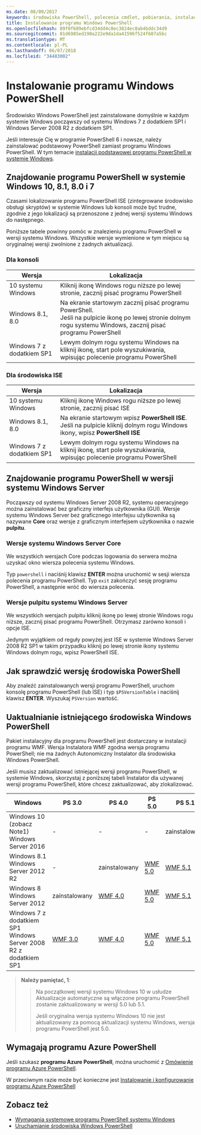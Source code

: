 ```yaml
---
ms.date: 08/09/2017
keywords: środowiska PowerShell, polecenia cmdlet, pobierania, instalacji, ustawienia, systemu windows 10, windows 8.1, windows 8.0, windows 7
title: Instalowanie programu Windows PowerShell
ms.openlocfilehash: 89f0f689ebfcd34dd4c8ec3824ec8ab4bddc34d9
ms.sourcegitcommit: 01d6985ed190a222e9da1da41596f524f607a5bc
ms.translationtype: MT
ms.contentlocale: pl-PL
ms.lasthandoff: 06/07/2018
ms.locfileid: "34483002"
---
```

# <a name="installing-windows-powershell"></a>Instalowanie programu Windows PowerShell
Środowisko Windows PowerShell jest zainstalowane domyślnie w każdym systemie Windows począwszy od systemu Windows 7 z dodatkiem SP1 i Windows Server 2008 R2 z dodatkiem SP1.

Jeśli interesuje Cię w programie PowerShell 6 i nowsze, należy zainstalować podstawowy PowerShell zamiast programu Windows PowerShell. W tym temacie [instalacji podstawowej programu PowerShell w systemie Windows](Installing-PowerShell-Core-on-Windows.md).

## <a name="finding-powershell-in-windows-10-81-80-and-7"></a>Znajdowanie programu PowerShell w systemie Windows 10, 8.1, 8.0 i 7

Czasami lokalizowanie programu PowerShell ISE (zintegrowane środowisko obsługi skryptów) w systemie Windows lub konsoli może być trudne, zgodnie z jego lokalizacji są przenoszone z jednej wersji systemu Windows do następnego.

Poniższe tabele powinny pomóc w znalezieniu programu PowerShell w wersji systemu Windows.
Wszystkie wersje wymienione w tym miejscu są oryginalnej wersji zwolnione z żadnych aktualizacji.

### <a name="for-console"></a>Dla konsoli

Wersja | Lokalizacja
-- | --
10 systemu Windows | Kliknij ikonę Windows rogu niższe po lewej stronie, zacznij pisać programu PowerShell
Windows 8.1, 8.0 | Na ekranie startowym zacznij pisać programu PowerShell.<br/>Jeśli na pulpicie ikonę po lewej stronie dolnym rogu systemu Windows, zacznij pisać programu PowerShell
Windows 7 z dodatkiem SP1 | Lewym dolnym rogu systemu Windows na kliknij ikonę, start pole wyszukiwania, wpisując polecenie programu PowerShell

### <a name="for-ise"></a>Dla środowiska ISE

Wersja | Lokalizacja
-- | --
10 systemu Windows | Kliknij ikonę Windows rogu niższe po lewej stronie, zacznij pisać ISE
Windows 8.1, 8.0 | Na ekranie startowym wpisz **PowerShell ISE**.<br/>Jeśli na pulpicie kliknij dolnym rogu Windows ikony, wpisz **PowerShell ISE**
Windows 7 z dodatkiem SP1 | Lewym dolnym rogu systemu Windows na kliknij ikonę, start pole wyszukiwania, wpisując polecenie programu PowerShell

## <a name="finding-powershell-in-windows-server-versions"></a>Znajdowanie programu PowerShell w wersji systemu Windows Server

Począwszy od systemu Windows Server 2008 R2, systemu operacyjnego można zainstalować bez graficzny interfejs użytkownika (GUI).
Wersje systemu Windows Server bez graficznego interfejsu użytkownika są nazywane **Core** oraz wersje z graficznym interfejsem użytkownika o nazwie **pulpitu**.

### <a name="windows-server-core-editions"></a>Wersje systemu Windows Server Core

We wszystkich wersjach Core podczas logowania do serwera można uzyskać okno wiersza polecenia systemu Windows.

Typ `powershell` i naciśnij klawisz **ENTER** można uruchomić w sesji wiersza polecenia programu PowerShell.
Typ `exit` zakończyć sesję programu PowerShell, a następnie wróć do wiersza polecenia.

### <a name="windows-server-desktop-editions"></a>Wersje pulpitu systemu Windows Server

We wszystkich wersjach pulpitu kliknij ikonę po lewej stronie Windows rogu niższe, zacznij pisać programu PowerShell.
Otrzymasz zarówno konsoli i opcje ISE.

Jedynym wyjątkiem od reguły powyżej jest ISE w systemie Windows Server 2008 R2 SP1 w takim przypadku kliknij po lewej stronie ikony systemu Windows dolnym rogu, wpisz PowerShell ISE.

## <a name="how-to-check-the-version-of-powershell"></a>Jak sprawdzić wersję środowiska PowerShell

Aby znaleźć zainstalowanych wersji programu PowerShell, uruchom konsolę programu PowerShell (lub ISE) i typ `$PSVersionTable` i naciśnij klawisz **ENTER**. Wyszukaj `PSVersion` wartość.

## <a name="upgrading-existing-windows-powershell"></a>Uaktualnianie istniejącego środowiska Windows PowerShell

Pakiet instalacyjny dla programu PowerShell jest dostarczany w instalacji programu WMF.
Wersja Instalatora WMF zgodna wersja programu PowerShell; nie ma żadnych Autonomiczny Instalator dla środowiska Windows PowerShell.

Jeśli musisz zaktualizować istniejącej wersji programu PowerShell, w systemie Windows, skorzystaj z poniższej tabeli Instalator dla używanej wersji programu PowerShell, które chcesz zaktualizować, aby zlokalizować.

Windows | PS 3.0 | PS 4.0 | PS 5.0 | PS 5.1 |
--|--|--|--|--|
Windows 10 (zobacz Note1)<br/>Windows Server 2016 | - | - | - | zainstalowany
Windows 8.1<br/>Windows Server 2012 R2 | - | zainstalowany | [WMF 5.0](https://www.microsoft.com/en-us/download/details.aspx?id=50395) | [WMF 5.1](https://www.microsoft.com/en-us/download/details.aspx?id=54616)
Windows 8<br/>Windows Server 2012 | zainstalowany | [WMF 4.0](https://www.microsoft.com/en-us/download/details.aspx?id=40855) | [WMF 5.0](https://www.microsoft.com/en-us/download/details.aspx?id=50395) | [WMF 5.1](https://www.microsoft.com/en-us/download/details.aspx?id=54616)
Windows 7 z dodatkiem SP1<br/>Windows Server 2008 R2 z dodatkiem SP1 | [WMF 3.0](https://www.microsoft.com/en-us/download/details.aspx?id=34595) | [WMF 4.0](https://www.microsoft.com/en-us/download/details.aspx?id=40855) | [WMF 5.0](https://www.microsoft.com/en-us/download/details.aspx?id=50395) | [WMF 5.1](https://www.microsoft.com/en-us/download/details.aspx?id=54616)

> **Należy pamiętać, 1**:
  >>
  >> Na początkowej wersji systemu Windows 10 w usłudze Aktualizacje automatyczne są włączone programu PowerShell zostanie zaktualizowany w wersji 5.0 lub 5.1.
  >>
  >> Jeśli oryginalna wersja systemu Windows 10 nie jest aktualizowany za pomocą aktualizacji systemu Windows, wersja programu PowerShell jest 5.0.

## <a name="need-azure-powershell"></a>Wymagają programu Azure PowerShell

Jeśli szukasz **programu Azure PowerShell**, można uruchomić z [Omówienie programu Azure PowerShell](https://docs.microsoft.com/powershell/azure).

W przeciwnym razie może być konieczne jest [Instalowanie i konfigurowanie programu Azure PowerShell](https://docs.microsoft.com/powershell/azure/install-azurerm-ps)

## <a name="see-also"></a>Zobacz też

- [Wymagania systemowe programu PowerShell systemu Windows](Windows-PowerShell-System-Requirements.md)
- [Uruchamianie środowiska Windows PowerShell](Starting-Windows-PowerShell.md)